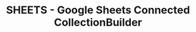 ---
layout: type-page
title: SHEETS - Google Sheets Connected CollectionBuilder
permalink: /sheets
type: sheets
---